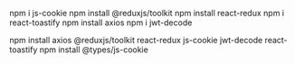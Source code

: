 npm i js-cookie
npm install @reduxjs/toolkit
npm install react-redux
npm i react-toastify
npm install axios
npm i jwt-decode

npm install axios @reduxjs/toolkit react-redux js-cookie jwt-decode react-toastify
npm install @types/js-cookie
